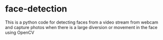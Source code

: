 # face-detection
This is a python code for detecting faces from a video stream from webcam and capture photos when there is a large diversion or movement in the face using OpenCV
